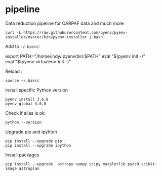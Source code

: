 # pipeline
Data reduction pipeline for OARPAF data and much more 

    curl -L https://raw.githubusercontent.com/pyenv/pyenv-installer/master/bin/pyenv-installer | bash

Add to `~/.basrc`: 

   export PATH="/home/indy/.pyenv/bin:$PATH"                                                                                                                          
   eval "$(pyenv init -)"                                                                                                                                             
   eval "$(pyenv virtualenv-init -)"
   
Reload :
   
    source ~/.basrc

Install specific Python version

    pyenv install 3.6.8
    pyenv global 3.6.8

Check if alias is ok:

    python --version 

Upgrade pip and ipyhton

    pip install --upgrade pip
    pip install --upgrade ipython
    
Install packages
    
    pip install --upgrade  astropy numpy scipy matplotlib pyds9 scikit-image astroplan
    

